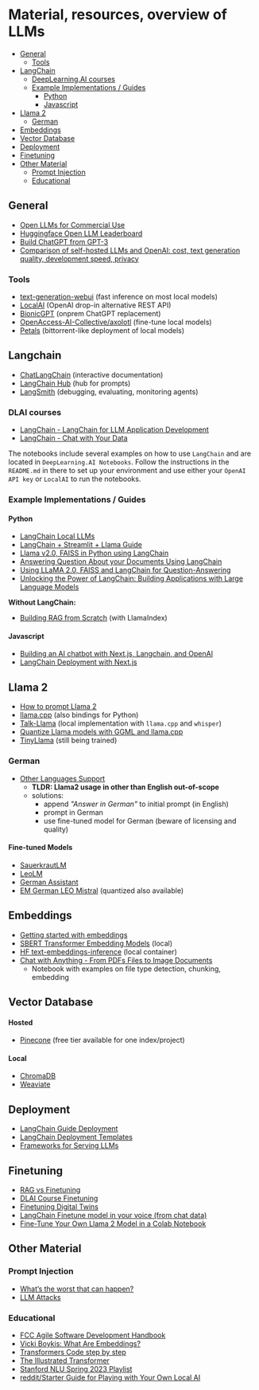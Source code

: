 # Material, resources, overview of LLMs

- [General](#general)
  - [Tools](#tools)
- [LangChain](#langchain)
  - [DeepLearning.AI courses](#dlai-courses)
  - [Example Implementations / Guides](#example-implementations--guides)
    - [Python](#python)
    - [Javascript](#javascript)
- [Llama 2](#llama-2)
  - [German](#german)
- [Embeddings](#embeddings)
- [Vector Database](#vector-database)
- [Deployment](#deployment)
- [Finetuning](#finetuning)
- [Other Material](#other-material)
  - [Prompt Injection](#prompt-injection)
  - [Educational](#educational)

## General

- [Open LLMs for Commercial Use](https://github.com/eugeneyan/open-llms)
- [Huggingface Open LLM Leaderboard](https://huggingface.co/spaces/HuggingFaceH4/open_llm_leaderboard)
- [Build ChatGPT from GPT-3](https://learnprompting.org/docs/applied_prompting/build_chatgpt)
- [Comparison of self-hosted LLMs and OpenAI: cost, text generation quality,
  development speed, privacy](https://betterprogramming.pub/you-dont-need-hosted-llms-do-you-1160b2520526)

### Tools
- [text-generation-webui](https://github.com/oobabooga/text-generation-webui) (fast inference on most local models)
- [LocalAI](https://github.com/go-skynet/LocalAI) (OpenAI drop-in alternative REST API)
- [BionicGPT](https://github.com/purton-tech/bionicgpt) (onprem ChatGPT 
  replacement)
- [OpenAccess-AI-Collective/axolotl](https://github.com/OpenAccess-AI-Collective/axolotl) (fine-tune local models)
- [Petals](https://github.com/bigscience-workshop/petals) (bittorrent-like 
  deployment of local models)

## Langchain
- [ChatLangChain](https://chat.langchain.com/) (interactive documentation)
- [LangChain Hub](https://smith.langchain.com/hub) (hub for prompts)
- [LangSmith](https://smith.langchain.com/) (debugging, evaluating, monitoring agents)

### DLAI courses
- [LangChain - LangChain for LLM Application Development](https://learn.deeplearning.ai/langchain/lesson/1/introduction)
- [LangChain - Chat with Your Data](https://learn.deeplearning.ai/langchain-chat-with-your-data/lesson/1/introduction)

The notebooks include several examples on how to use `LangChain` and are 
located in `DeepLearning.AI Notebooks`. Follow the instructions 
in the `README.md` in there to set up your environment and use either your 
`OpenAI API key` or `LocalAI` to run the notebooks.

### Example Implementations / Guides

#### Python

- [LangChain Local LLMs](https://python.langchain.com/docs/guides/local_llms)
- [LangChain + Streamlit + Llama Guide](https://ai.plainenglish.io/%EF%B8%8F-langchain-streamlit-llama-bringing-conversational-ai-to-your-local-machine-a1736252b172?gi=cfed6e717c75)
- [Llama v2.0, FAISS in Python using LangChain](https://webcache.googleusercontent.com/search?q=cache:https://medium.com/@mayuresh.gawai/implementation-of-llama-v2-in-python-using-langchain-%EF%B8%8F-ebebe82e881b)
- [Answering Question About your Documents Using LangChain](https://webcache.googleusercontent.com/search?q=cache:https://artificialcorner.com/answering-question-about-your-documents-using-langchain-and-not-openai-2f75b8d639ae)
- [Using LLaMA 2.0, FAISS and LangChain for Question-Answering](https://medium.com/@murtuza753/using-llama-2-0-faiss-and-langchain-for-question-answering-on-your-own-data-682241488476)
- [Unlocking the Power of LangChain: Building Applications with Large Language Models](https://medium.com/@_aigeek/unlocking-the-power-of-langchain-building-applications-with-large-language-models-e834e5f50acb)

**Without LangChain:**
-  [Building RAG from Scratch](https://gpt-index.readthedocs.io/en/latest/examples/low_level/oss_ingestion_retrieval.html) (with 
   LlamaIndex)

#### Javascript

- [Building an AI chatbot with Next.js, Langchain, and OpenAI](https://vercel.com/guides/nextjs-langchain-vercel-ai)
- [LangChain Deployment with Next.js](https://js.langchain.com/docs/guides/deployment/nextjs)

## Llama 2
- [How to prompt Llama 2](https://huggingface.co/blog/llama2#how-to-prompt-llama-2)
- [llama.cpp](https://github.com/ggerganov/llama.cpp) (also bindings for Python)
- [Talk-Llama](https://github.com/ggerganov/whisper.cpp/tree/master/examples/talk-llama) (local implementation with `llama.cpp` 
  and `whisper`)
- [Quantize Llama models with GGML and llama.cpp](https://towardsdatascience.com/quantize-llama-models-with-ggml-and-llama-cpp-3612dfbcc172)
- [TinyLlama](https://github.com/jzhang38/TinyLlama) (still being trained)


### German
- [Other Languages Support](https://heidloff.net/article/llm-languages-german/)
  - **TLDR: Llama2 usage in other than English out-of-scope**
  - solutions: 
    - append *"Answer in German"* to initial prompt (in English)
    - prompt in German
    - use fine-tuned model for German (beware of licensing and quality)

#### Fine-tuned Models
- [SauerkrautLM](https://huggingface.co/VAGOsolutions)
- [LeoLM](https://huggingface.co/LeoLM)
- [German Assistant](https://huggingface.co/flozi00)
- [EM German LEO Mistral](https://huggingface.co/jphme/em_german_leo_mistral) (quantized also available)

## Embeddings
- [Getting started with embeddings](https://huggingface.co/blog/getting-started-with-embeddings)
- [SBERT Transformer Embedding Models](https://www.sbert.net/docs/pretrained_models.html) (local)
- [HF text-embeddings-inference](https://github.com/huggingface/text-embeddings-inference) (local container)
- [Chat with Anything - From PDFs Files to Image Documents](https://github.com/keitazoumana/Medium-Articles-Notebooks/blob/main/Chat_With_Any_Document.ipynb)
  - Notebook with examples on file type detection, chunking, embedding

## Vector Database
#### Hosted
- [Pinecone](https://www.pinecone.io/) (free tier available for one 
  index/project)
#### Local
- [ChromaDB](https://www.trychroma.com/)
- [Weaviate](https://weaviate.io/)

## Deployment
- [LangChain Guide Deployment](https://python.langchain.com/docs/guides/deployments/)
- [LangChain Deployment Templates](https://python.langchain.com/docs/guides/deployments/template_repos)
- [Frameworks for Serving LLMs](https://betterprogramming.pub/frameworks-for-serving-llms-60b7f7b23407)

## Finetuning
- [RAG vs Finetuning](https://towardsdatascience.com/rag-vs-finetuning-which-is-the-best-tool-to-boost-your-llm-application-94654b1eaba7)
- [DLAI Course Finetuning](https://learn.deeplearning.ai/finetuning-large-language-models/lesson/1/introduction)
- [Finetuning Digital Twins](https://betterprogramming.pub/unleash-your-digital-twin-how-fine-tuning-llm-can-create-your-perfect-doppelganger-b5913e7dda2e?gi=2e25e4e85b76)
- [LangChain Finetune model in your voice (from chat data)](https://blog.langchain.dev/chat-loaders-finetune-a-chatmodel-in-your-voice/)
- [Fine-Tune Your Own Llama 2 Model in a Colab Notebook](https://webcache.googleusercontent.com/search?q=cache:https://towardsdatascience.com/fine-tune-your-own-llama-2-model-in-a-colab-notebook-df9823a04a32)

## Other Material

### Prompt Injection
- [What’s the worst that can happen?](https://simonwillison.net/2023/Apr/14/worst-that-can-happen/)
- [LLM Attacks](https://github.com/llm-attacks/llm-attacks)
 
### Educational
- [FCC Agile Software Development Handbook](https://www.freecodecamp.org/news/agile-software-development-handbook/)
- [Vicki Boykis: What Are Embeddings?](https://raw.githubusercontent.com/veekaybee/what_are_embeddings/main/embeddings.pdf)
- [Transformers Code step by step](https://towardsdatascience.com/nanogpt-learning-transformers-code-first-part-1-f2044cf5bca0)
- [The Illustrated Transformer](https://jalammar.github.io/illustrated-transformer/)
- [Stanford NLU Spring 2023 Playlist](https://www.youtube.com/playlist?list=PLoROMvodv4rOwvldxftJTmoR3kRcWkJBp)
- [reddit/Starter Guide for Playing with Your Own Local AI](https://www.reddit.com/r/LocalLLaMA/comments/16y95hk/a_starter_guide_for_playing_with_your_own_local_ai/)
